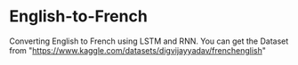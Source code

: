# English-to-French
Converting English to French using LSTM and RNN.
You can get the Dataset from "https://www.kaggle.com/datasets/digvijayyadav/frenchenglish"
